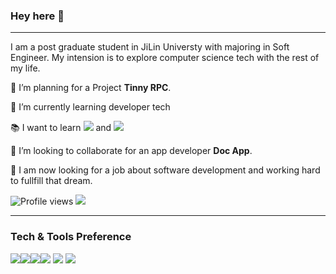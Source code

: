 ### Hey here 👋

---
I am a post graduate student in JiLin Universty with majoring in Soft Engineer. My intension is to explore computer science tech with the rest of my life.
 
 🔭 I’m planning for a Project **Tinny RPC**.
 
 🌱 I’m currently learning developer tech
 
 :books: I want to learn <img src="https://img.shields.io/badge/-Flutter-3a495d?style=flat&logo=flutter&logoColor=67b7f7"> and <img src="http://img.shields.io/badge/-Deno-black?style=flat&logo=deno&logoColor=white"/>
 
 👯 I’m looking to collaborate for an app developer **Doc App**.
 
 🤔 I am now looking for a job about software development and working hard to fullfill that dream.
 


![Profile views](https://gpvc.arturio.dev/Baymine)  <img src="https://img.shields.io/github/followers/Baymine?label=Follow" style=" float:left, margin-right:10px" />


---


### Tech & Tools Preference
<img src="https://img.shields.io/badge/-C%20&%20C++-659ad2?style=flat&logo=c%2B%2B&logoColor=ffffff"><img src="https://img.shields.io/badge/-Python-black?style=flat&logo=python&logoColor=white"><img src="https://img.shields.io/badge/-MySQL-F29111?style=flat&logo=mysql&logoColor=FFFFFF"><img src="http://img.shields.io/badge/-Git-F1502F?style=flat&logo=git&logoColor=FFFFFF">
<img src="http://img.shields.io/badge/-Github-000000?style=flat&logo=github&logoColor=FFFFFF">
<img src="http://img.shields.io/badge/-VS%20Code-007ACC?style=flat&logo=visual%20studio%20code&logoColor=white">



<br/>
